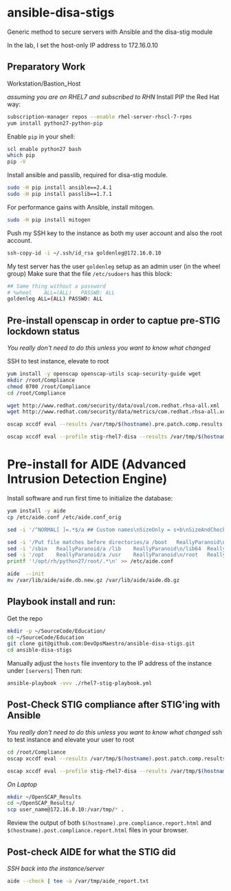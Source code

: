 # ansible-disa-stigs
Generic method to secure servers with Ansible and the disa-stig module

In the lab, I set the host-only IP address to 172.16.0.10

## Preparatory Work
Workstation/Bastion_Host

*assuming you are on RHEL7 and subscribed to RHN*
Install PIP the Red Hat way:
```sh
subscription-manager repos --enable rhel-server-rhscl-7-rpms
yum install python27-python-pip
```

Enable ``pip`` in your shell:
```sh
scl enable python27 bash
which pip
pip -V
```

Install ansible and passlib, required for disa-stig module.
```sh
sudo -H pip install ansible==2.4.1
sudo -H pip install passlib==1.7.1
```

For performance gains with Ansible, install mitogen.
```sh
sudo -H pip install mitogen
```

Push my SSH key to the instance as both my  user account and also the root account.
```sh
ssh-copy-id -i ~/.ssh/id_rsa goldenleg@172.16.0.10
```

My test server has the user ``goldenleg`` setup as an admin user (in the wheel group)
Make sure that the file ``/etc/sudoers`` has this block:
```sh
## Same thing without a password
# %wheel	ALL=(ALL)	PASSWD: ALL
goldenleg ALL=(ALL) PASSWD: ALL 
```

## Pre-install openscap in order to captue pre-STIG lockdown status
*You really don't need to do this unless you want to know what changed*

SSH to test instance, elevate to root
```sh
yum install -y openscap openscap-utils scap-security-guide wget
mkdir /root/Compliance
chmod 0700 /root/Compliance
cd /root/Compliance

wget http://www.redhat.com/security/data/oval/com.redhat.rhsa-all.xml
wget http://www.redhat.com/security/data/metrics/com.redhat.rhsa-all.xccdf.xml

oscap xccdf eval --results /var/tmp/$(hostname).pre.patch.comp.results.xml --report /var/tmp/$(hostname).pre.patch.compliance.results.html com.redhat.rhsa-all.xccdf.xml

oscap xccdf eval --profile stig-rhel7-disa --results /var/tmp/$(hostname).pre.compliance.results.xml --report /var/tmp/$(hostname).pre.compliance.report.html --cpe /usr/share/xml/scap/ssg/content/ssg-rhel7-cpe-dictionary.xml /usr/share/xml/scap/ssg/content/ssg-rhel7-xccdf.xml
```

# Pre-install for AIDE (Advanced Intrusion Detection Engine)
Install software and run first time to initialize the database:
```sh
yum install -y aide
cp /etc/aide.conf /etc/aide.conf_orig

sed -i '/^NORMAL[ ]=.*$/a ## Custom names\nSizeOnly = s+b\nSizeAndChecksum = s+b+md5+sha1\nReallyParanoid = p+i+n+u+g+s+b+m+a+c+md5+sha1+rmd160+tiger\n\n' /etc/aide.conf

sed -i '/Put file matches before directories/a /boot   ReallyParanoid\n/bin    ReallyParanoid\n/sbin   ReallyParanoid\n' /etc/aide.conf
sed -i '/sbin   ReallyParanoid/a /lib    ReallyParanoid\n/lib64  ReallyParanoid\n/opt    ReallyParanoid\n' /etc/aide.conf
sed -i '/opt    ReallyParanoid/a /usr    ReallyParanoid\n/root   ReallyParanoid\n' /etc/aide.conf
printf '!/opt/rh/python27/root/.*\n' >> /etc/aide.conf

aide  --init
mv /var/lib/aide/aide.db.new.gz /var/lib/aide/aide.db.gz

```


## Playbook install and run:
Get the repo
```sh
mkdir -p ~/SourceCode/Education/
cd ~/SourceCode/Education
git clone git@github.com:DevOpsMaestro/ansible-disa-stigs.git
cd ansible-disa-stigs
```

Manually adjust the ``hosts`` file inventory to the IP address of the instance under ``[servers]``
Then run:
```sh
ansible-playbook -vvv ./rhel7-stig-playbook.yml
```


## Post-Check STIG compliance after STIG'ing with Ansible
*You really don't need to do this unless you want to know what changed*
ssh to test instance and elevate your user to root
```sh
cd /root/Compliance
oscap xccdf eval --results /var/tmp/$(hostname).post.patch.comp.results.xml --report /var/tmp/$(hostname).post.patch.compliance.results.html com.redhat.rhsa-all.xccdf.xml

oscap xccdf eval --profile stig-rhel7-disa --results /var/tmp/$(hostname).post.compliance.results.xml --report /var/tmp/$(hostname).post.compliance.report.html --cpe /usr/share/xml/scap/ssg/content/ssg-rhel7-cpe-dictionary.xml /usr/share/xml/scap/ssg/content/ssg-rhel7-xccdf.xml
```
 
*On Laptop*
```sh
mkdir ~/OpenSCAP_Results
cd ~/OpenSCAP_Results/
scp user_name@172.16.0.10:/var/tmp/* .
```

Review the output of both ``$(hostname).pre.compliance.report.html`` and ``$(hostname).post.compliance.report.html`` files in your browser.

## Post-check AIDE for what the STIG did
*SSH back into the instance/server*
```sh
aide --check | tee -a /var/tmp/aide_report.txt
```






